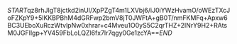 $START$qz8rhJlgT8jctkd2inUl/XpPZgT4m1LXVbj6/iJ0iYWzHvamO/oWEzTXcJoFZKpY9+5lKKBPBhM4dGRFwp2bmV8jT0JWFtA+gB0T/nmFKMFq+Apxw6BC3UEboXuRczWtvlpNw0xhrar+c4Mveu1O0yS5C2qrTHZ+2INrY9H2+RAtsM0JGFIlgp+YV459FbLoLQZl6fx7lr7qgy0Ge1zcYA==$END$